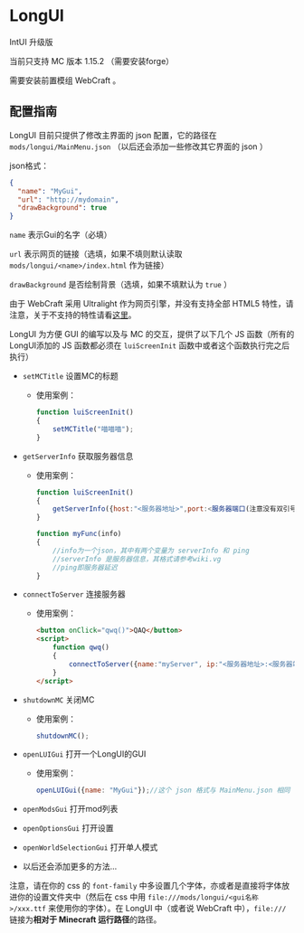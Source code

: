 # LongUI

IntUI 升级版

当前只支持 MC 版本 1.15.2 （需要安装forge）

需要安装前置模组 WebCraft 。

## 配置指南

LongUI 目前只提供了修改主界面的 json 配置，它的路径在 `mods/longui/MainMenu.json` （以后还会添加一些修改其它界面的 json ）

json格式：

```json
{
  "name": "MyGui",
  "url": "http://mydomain",
  "drawBackground": true
}
```

`name` 表示Gui的名字（必填）

`url` 表示网页的链接（选填，如果不填则默认读取 `mods/longui/<name>/index.html` 作为链接）

`drawBackground` 是否绘制背景（选填，如果不填默认为 `true` ）

由于 WebCraft 采用 Ultralight 作为网页引擎，并没有支持全部 HTML5 特性，请注意，关于不支持的特性请看[这里](https://github.com/ultralight-ux/Ultralight/issues/178)。

LongUI 为方便 GUI 的编写以及与 MC 的交互，提供了以下几个 JS 函数（所有的LongUI添加的 JS 函数都必须在 `luiScreenInit` 函数中或者这个函数执行完之后执行）

* `setMCTitle` 设置MC的标题
  
  * 使用案例：
  
    ```javascript
    function luiScreenInit()
    {
        setMCTitle("喵喵喵");
    }
    ```

* `getServerInfo` 获取服务器信息

  * 使用案例：

    ```javascript
    function luiScreenInit()
    {
        getServerInfo({host:"<服务器地址>",port:<服务器端口(注意没有双引号)>,callback:"myFunc"});
    }
    
    function myFunc(info)
    {
        //info为一个json，其中有两个变量为 serverInfo 和 ping
        //serverInfo 是服务器信息，其格式请参考wiki.vg
        //ping即服务器延迟
    }
    ```

* `connectToServer` 连接服务器

  * 使用案例：

    ```html
    <button onClick="qwq()">QAQ</button>
    <script>
        function qwq()
        {
            connectToServer({name:"myServer", ip:"<服务器地址>:<服务器端口>"});
        }
    </script>
    ```

* `shutdownMC` 关闭MC

  * 使用案例：

    ```javascript
    shutdownMC();
    ```

* `openLUIGui` 打开一个LongUI的GUI

  * 使用案例：

    ```javascript
    openLUIGui({name: "MyGui"});//这个 json 格式与 MainMenu.json 相同
    ```

* `openModsGui` 打开mod列表

* `openOptionsGui` 打开设置

* `openWorldSelectionGui` 打开单人模式

* 以后还会添加更多的方法...



注意，请在你的 css 的 `font-family` 中多设置几个字体，亦或者是直接将字体放进你的设置文件夹中（然后在 css 中用 `file:///mods/longui/<gui名称>/xxx.ttf` 来使用你的字体）。在 LongUI 中（或者说 WebCraft 中），`file:///` 链接为**相对于 Minecraft 运行路径**的路径。